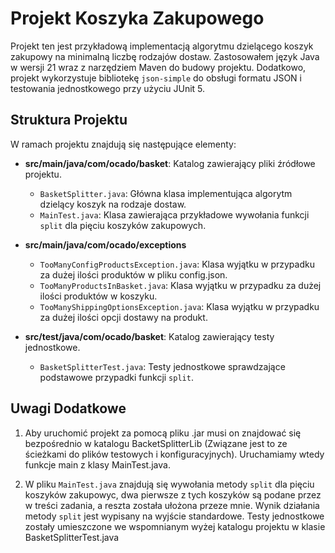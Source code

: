 # Projekt Koszyka Zakupowego

Projekt ten jest przykładową implementacją algorytmu dzielącego koszyk zakupowy na minimalną liczbę rodzajów dostaw. Zastosowałem język Java w wersji 21 wraz z narzędziem Maven do budowy projektu. Dodatkowo, projekt wykorzystuje bibliotekę `json-simple` do obsługi formatu JSON i testowania jednostkowego przy użyciu JUnit 5.

## Struktura Projektu

W ramach projektu znajdują się następujące elementy:

- **src/main/java/com/ocado/basket**: Katalog zawierający pliki źródłowe projektu.
  - `BasketSplitter.java`: Główna klasa implementująca algorytm dzielący koszyk na rodzaje dostaw.
  - `MainTest.java`: Klasa zawierająca przykładowe wywołania funkcji `split` dla pięciu koszyków zakupowych.
- **src/main/java/com/ocado/exceptions**
  - `TooManyConfigProductsException.java`: Klasa wyjątku w przypadku za dużej ilości produktów w pliku config.json.
  - `TooManyProductsInBasket.java`: Klasa wyjątku w przypadku za dużej ilości produktów w koszyku.
  - `TooManyShippingOptionsException.java`: Klasa wyjątku w przypadku za dużej ilości opcji dostawy na produkt.
  
- **src/test/java/com/ocado/basket**: Katalog zawierający testy jednostkowe.
  - `BasketSplitterTest.java`: Testy jednostkowe sprawdzające podstawowe przypadki funkcji `split`.



## Uwagi Dodatkowe

1. Aby uruchomić projekt za pomocą pliku .jar musi on znajdować się bezpośrednio w katalogu BacketSplitterLib (Związane jest to ze ścieżkami do plików testowych i konfiguracyjnych). Uruchamiamy wtedy funkcje main z klasy MainTest.java.

2. W pliku `MainTest.java` znajdują się wywołania metody `split` dla pięciu koszyków zakupowyc, dwa pierwsze z tych koszyków są podane przez w treści zadania, a reszta została ułożona przeze mnie. Wynik działania metody `split` jest wypisany na wyjście standardowe. Testy jednostkowe zostały umieszczone we wspomnianym wyżej katalogu projektu w klasie BasketSplitterTest.java
